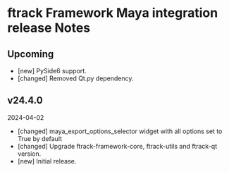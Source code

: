 # ftrack Framework Maya integration release Notes

## Upcoming

* [new] PySide6 support.
* [changed] Removed Qt.py dependency.

## v24.4.0
2024-04-02

* [changed] maya_export_options_selector widget with all options set to True by default
* [changed] Upgrade ftrack-framework-core, ftrack-utils and ftrack-qt version.
* [new] Initial release.
